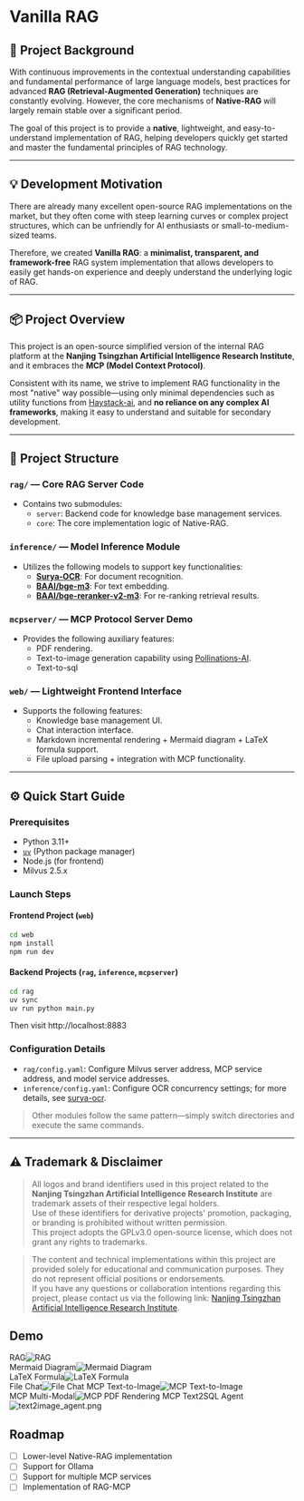# Vanilla RAG

## 🌟 Project Background

With continuous improvements in the contextual understanding capabilities and fundamental performance of large language
models, best practices for advanced **RAG (Retrieval-Augmented Generation)** techniques are constantly evolving.
However, the core mechanisms of **Native-RAG** will largely remain stable over a significant period.

The goal of this project is to provide a **native**, lightweight, and easy-to-understand implementation of RAG, helping
developers quickly get started and master the fundamental principles of RAG technology.

---

## 💡 Development Motivation

There are already many excellent open-source RAG implementations on the market, but they often come with steep learning
curves or complex project structures, which can be unfriendly for AI enthusiasts or small-to-medium-sized teams.

Therefore, we created **Vanilla RAG**: a **minimalist, transparent, and framework-free** RAG system implementation that
allows developers to easily get hands-on experience and deeply understand the underlying logic of RAG.

---

## 📦 Project Overview

This project is an open-source simplified version of the internal RAG platform at the **Nanjing Tsingzhan Artificial
Intelligence Research Institute**, and it embraces the **MCP (Model Context Protocol)**.

Consistent with its name, we strive to implement RAG functionality in the most "native" way possible—using only minimal
dependencies such as utility functions from [Haystack-ai](https://github.com/deepset-ai/haystack), and **no reliance on
any complex AI frameworks**, making it easy to understand and suitable for secondary development.

---

## 🧱 Project Structure

### `rag/` — Core RAG Server Code

- Contains two submodules:
    - `server`: Backend code for knowledge base management services.
    - `core`: The core implementation logic of Native-RAG.

### `inference/` — Model Inference Module

- Utilizes the following models to support key functionalities:
    - **[Surya-OCR](https://github.com/VikParuchuri/surya)**: For document recognition.
    - **[BAAI/bge-m3](https://huggingface.co/BAAI/bge-m3)**: For text embedding.
    - **[BAAI/bge-reranker-v2-m3](https://huggingface.co/BAAI/bge-reranker-v2-m3)**: For re-ranking retrieval results.

### `mcpserver/` — MCP Protocol Server Demo

- Provides the following auxiliary features:
    - PDF rendering.
    - Text-to-image generation capability using [Pollinations-AI](https://pollinations.ai/).
    - Text-to-sql

### `web/` — Lightweight Frontend Interface

- Supports the following features:
    - Knowledge base management UI.
    - Chat interaction interface.
    - Markdown incremental rendering + Mermaid diagram + LaTeX formula support.
    - File upload parsing + integration with MCP functionality.

---

## ⚙️ Quick Start Guide

### Prerequisites

- Python 3.11+
- [`uv`](https://github.com/astral-sh/uv) (Python package manager)
- Node.js (for frontend)
- Milvus 2.5.x

### Launch Steps

#### Frontend Project (`web`)

```bash
cd web
npm install
npm run dev
```

#### Backend Projects (`rag`, `inference`, `mcpserver`)

```bash
cd rag
uv sync
uv run python main.py
```

Then visit http://localhost:8883

### Configuration Details

- `rag/config.yaml`: Configure Milvus server address, MCP service address, and model service addresses.
- `inference/config.yaml`: Configure OCR concurrency settings; for more details,
  see [surya-ocr](https://github.com/VikParuchuri/surya).

> Other modules follow the same pattern—simply switch directories and execute the same commands.

---

## ⚠️ Trademark & Disclaimer

> All logos and brand identifiers used in this project related to the **Nanjing Tsingzhan Artificial Intelligence
Research Institute** are trademark assets of their respective legal holders.  
> Use of these identifiers for derivative projects' promotion, packaging, or branding is prohibited without written
> permission.  
> This project adopts the GPLv3.0 open-source license, which does not grant any rights to trademarks.

> The content and technical implementations within this project are provided solely for educational and communication
> purposes. They do not represent official positions or endorsements.  
> If you have any questions or collaboration intentions regarding this project, please contact us via the following
> link: [Nanjing Tsingzhan Artificial Intelligence Research Institute](https://tsingzhan.com/).

## Demo

RAG![RAG](./assets/RAG.png)  
Mermaid Diagram![Mermaid Diagram](./assets/mermaid.png)  
LaTeX Formula![LaTeX Formula](./assets/laTex.png)  
File Chat![File Chat](./assets/file-chat.png)
MCP Text-to-Image![MCP Text-to-Image](./assets/MCP-text2image.png)  
MCP Multi-Modal![MCP PDF Rendering](./assets/MCP-pdf.png)
MCP Text2SQL Agent![text2image_agent.png](./assets/text2image_agent.png)

## Roadmap

- [ ] Lower-level Native-RAG implementation
- [ ] Support for Ollama
- [ ] Support for multiple MCP services
- [ ] Implementation of RAG-MCP